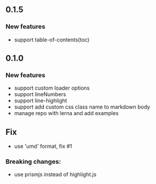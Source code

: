 ## 0.1.5

### New features

- support table-of-contents(toc)

## 0.1.0

### New features

- support custom loader options
- support lineNumbers
- support line-highlight
- support add custom css class name to markdown body
- manage repo with lerna and add examples

## Fix

- use 'umd' format, fix #1

### Breaking changes:

- use prismjs instead of highlight.js
